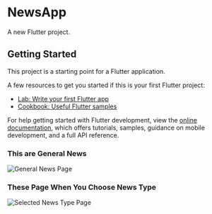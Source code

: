 # NewsApp

A new Flutter project.

## Getting Started

This project is a starting point for a Flutter application.

A few resources to get you started if this is your first Flutter project:

- [Lab: Write your first Flutter app](https://docs.flutter.dev/get-started/codelab)
- [Cookbook: Useful Flutter samples](https://docs.flutter.dev/cookbook)

For help getting started with Flutter development, view the
[online documentation](https://docs.flutter.dev/), which offers tutorials,
samples, guidance on mobile development, and a full API reference.

<div>
  <h3>This are General News</h3>
  
  <img src="https://github.com/mahmoudashraf01/News-App/assets/126792022/9aa58db7-1be2-414b-99af-724ee44b2621" alt="General News Page">
</div>

<div>  
  <h3>These Page When You Choose News Type</h3>
  <img src="https://github.com/mahmoudashraf01/News-App/assets/126792022/ac0c8d06-d297-4865-8e01-07bec92ee249" alt="Selected News Type Page">
</div>  
